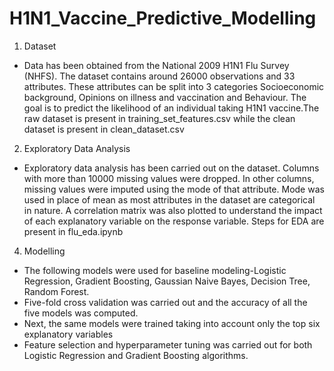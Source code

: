 # H1N1_Vaccine_Predictive_Modelling

1. Dataset
- Data has been obtained from the National 2009 H1N1 Flu Survey (NHFS). The dataset contains around 26000 observations and 33 attributes. These attributes can be split into 3 categories
  Socioeconomic background, Opinions on illness and vaccination and Behaviour. The goal is to predict the likelihood of an individual taking H1N1 vaccine.The raw dataset is present in
  training_set_features.csv while the clean dataset is present in clean_dataset.csv

2. Exploratory Data Analysis
- Exploratory data analysis has been carried out on the dataset. Columns with more than 10000 missing values were dropped. In other columns, missing values were imputed using the mode of that
  attribute.  Mode was used in place of mean as most attributes in the dataset are categorical in nature. A correlation matrix was also plotted to understand the impact of each explanatory variable
  on the response variable.
  Steps for EDA are present in flu_eda.ipynb

4. Modelling
- The following models were used for baseline modeling-Logistic Regression, Gradient Boosting, Gaussian Naive Bayes, Decision Tree, Random Forest.
- Five-fold cross validation was carried out and the accuracy of all the five models was computed.
- Next, the same models were trained taking into account only the top six explanatory variables
- Feature selection and hyperparameter tuning was carried out for both Logistic Regression and Gradient Boosting algorithms.
